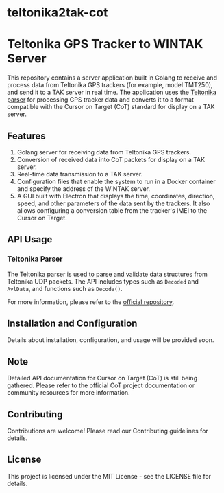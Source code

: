# teltonika2tak-cot

# Teltonika GPS Tracker to WINTAK Server

This repository contains a server application built in Golang to receive and process data from Teltonika GPS trackers (for example, model TMT250), and send it to a TAK server in real time. The application uses the [Teltonika parser](https://github.com/filipkroca/teltonikaparser) for processing GPS tracker data and converts it to a format compatible with the Cursor on Target (CoT) standard for display on a TAK server.

## Features

1. Golang server for receiving data from Teltonika GPS trackers.
2. Conversion of received data into CoT packets for display on a TAK server.
3. Real-time data transmission to a TAK server.
4. Configuration files that enable the system to run in a Docker container and specify the address of the WINTAK server.
5. A GUI built with Electron that displays the time, coordinates, direction, speed, and other parameters of the data sent by the trackers. It also allows configuring a conversion table from the tracker's IMEI to the Cursor on Target.

## API Usage

### Teltonika Parser

The Teltonika parser is used to parse and validate data structures from Teltonika UDP packets. The API includes types such as `Decoded` and `AvlData`, and functions such as `Decode()`.

For more information, please refer to the [official repository](https://github.com/filipkroca/teltonikaparser).

## Installation and Configuration

Details about installation, configuration, and usage will be provided soon.

## Note

Detailed API documentation for Cursor on Target (CoT) is still being gathered. Please refer to the official CoT project documentation or community resources for more information.

## Contributing

Contributions are welcome! Please read our Contributing guidelines for details.

## License

This project is licensed under the MIT License - see the LICENSE file for details.
